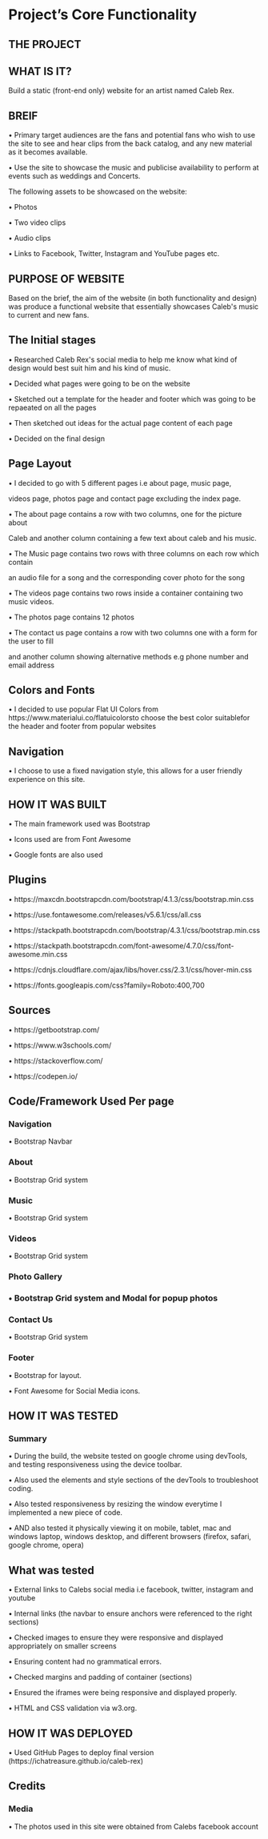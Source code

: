 <h1>Project’s Core Functionality</h1>

<h2> THE PROJECT </h2>

<h2> WHAT IS IT? </h2>

<p> Build a static (front-end only) website for an artist named Caleb Rex. </p>

<h2>BREIF</h2>
<P>     •	Primary target audiences are the fans and potential fans who wish to use the site to see and hear clips from the back catalog, and any new material as it becomes available.</p>
<P>     •	Use the site to showcase the music and publicise availability to perform at events such as weddings and Concerts.</p>
<P>         The following assets to be showcased on the website:</p>
<P>     •	Photos</p>
<P>     •	Two video clips</p>
<P>     •	Audio clips</p>
<P>     •	Links to Facebook, Twitter, Instagram and YouTube pages etc.</p>

<h2>PURPOSE OF WEBSITE </h2>
<p> Based on the brief, the aim of the website (in both functionality and design) was produce a functional website that essentially showcases Caleb's music to current and new fans.</p>

<h2> The Initial stages </h2>
<P>     •	Researched Caleb Rex's social media to help me know what kind of design would best suit him and his kind of music.</p>
<P>     •	Decided what pages were going to be on the website</p>
<P>     •	Sketched out a template for the header and footer which was going to be repaeated on all the pages</p>
<P>     •	Then sketched out ideas for the actual page content of each page</p>
<P>     •	Decided on the final design</p>

<h2> Page Layout </h2>
<P>     •	I decided to go with 5 different pages i.e about page, music page, </p>
<p>         videos page, photos page and contact page excluding the index page.</p>
<P>     •	The about page contains a row with two columns, one for the picture about </p>
<p>         Caleb and another column containing a few text about caleb and his music.</p>
<P>     •	The Music page contains two rows with three columns on each row which contain</p>
<p>         an audio file for a song and the corresponding cover photo for the song </p>
<P>     •	The videos page contains two rows inside a container containing two music videos. </p>
<P>     •	The photos page contains 12 photos</p>
<P>     •	The contact us page contains a row with two columns one with a form for the user to fill</p>
<P>     	and another column showing alternative methods e.g phone number and email address</p>

<h2> Colors and Fonts </h2>
<P>     •   I decided to use popular Flat UI Colors from https://www.materialui.co/flatuicolorsto choose 
            the best color suitablefor the header and footer from popular websites</p>

<h2> Navigation </h2>
<p>     •   I choose to use a fixed navigation style, this allows for a user friendly experience on this site. </p>


<h2> HOW IT WAS BUILT </h2>
<p>     •   The main framework used was Bootstrap</p>
<p>     •   Icons used are from Font Awesome</p>
<p>     •   Google fonts are also used</p>

<h2> Plugins </h2>
<p>     •   https://maxcdn.bootstrapcdn.com/bootstrap/4.1.3/css/bootstrap.min.css</p>
<p>     •   https://use.fontawesome.com/releases/v5.6.1/css/all.css</p>
<p>     •   https://stackpath.bootstrapcdn.com/bootstrap/4.3.1/css/bootstrap.min.css</p>
<p>     •   https://stackpath.bootstrapcdn.com/font-awesome/4.7.0/css/font-awesome.min.css</p>
<p>     •   https://cdnjs.cloudflare.com/ajax/libs/hover.css/2.3.1/css/hover-min.css</p>
<p>     •   https://fonts.googleapis.com/css?family=Roboto:400,700</p>

<h2> Sources </h2>
<p>     •   https://getbootstrap.com/</p>
<p>     •   https://www.w3schools.com/</p>
<p>     •   https://stackoverflow.com/</p>
<p>     •   https://codepen.io/</p>

<h2> Code/Framework Used Per page </h2>
<h3> Navigation </h3>
<p>     •	Bootstrap Navbar</p>

<h3>About</h3>
<p>     •	Bootstrap Grid system</p>

<h3>Music</h3>
<p>     •	Bootstrap Grid system</p>

<h3> Videos</h3>
<p>     •	Bootstrap Grid system</p>

<h3>Photo Gallery<h3>
<p>     •	Bootstrap Grid system and Modal for popup photos </p>

<h3>Contact Us</h3>
<p>     •	Bootstrap Grid system</p>

<h3>Footer</h3>
<p>     •	Bootstrap for layout.</p>
<p>     •   Font Awesome for Social Media icons.</p>

<h2> HOW IT WAS TESTED </h2>
<h3> Summary </h3>
<p>     •	During the build, the website tested on google chrome using devTools, and testing responsiveness using the device toolbar.</p>
<p>     •	Also used the elements and style sections of the devTools to troubleshoot coding. </p>
<p>     •	Also tested responsiveness by resizing the window everytime I implemented a new piece of code.</p>
<p>     •	AND also tested it physically viewing it on mobile, tablet, mac and windows laptop, windows desktop, and different browsers (firefox, safari, google chrome, opera)</p>

<h2> What was tested </h2>
<p>     •	External links to Calebs social media i.e facebook, twitter, instagram and youtube</p>
<p>     •	Internal links (the navbar to ensure anchors were referenced to the right sections)</p>
<p>     •	Checked images to ensure they were responsive and displayed appropriately on smaller screens</p>
<p>     •	Ensuring content had no grammatical errors.</p>
<p>     •	Checked margins and padding of container (sections)</p>
<p>     •	Ensured the iframes were being responsive and displayed properly.</p>
<p>     •	HTML and CSS validation via w3.org.</p>

<h2> HOW IT WAS DEPLOYED </h2>
<p>     •	Used GitHub Pages to deploy final version (https://ichatreasure.github.io/caleb-rex)</p>

<h2> Credits </h2>
<h3> Media </h3>
<p>     •   The photos used in this site were obtained from Calebs facebook account </p>